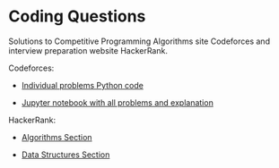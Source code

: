# Coding Questions

Solutions to Competitive Programming Algorithms site Codeforces and interview preparation website HackerRank.

Codeforces:

- [Individual problems Python code](https://github.com/jose-jaen/Coding-Questions/tree/main/Codeforces/Individual%20problems)

- [Jupyter notebook with all problems and explanation](https://nbviewer.org/github/jose-jaen/Coding-Questions/blob/main/Codeforces/Notebook/Codeforces.ipynb)

HackerRank:

- [Algorithms Section](https://github.com/jose-jaen/Coding-Questions/tree/main/HackerRank/algorithms)

- [Data Structures Section](https://github.com/jose-jaen/Coding-Questions/tree/main/HackerRank/data_structures)